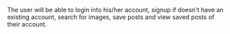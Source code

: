 The user will be able to login into his/her account, signup if doesn't have an existing account, search for images, save posts and view saved posts of their account.

